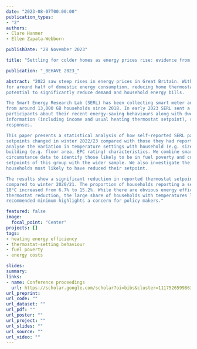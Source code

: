 ```yaml
---
date: "2023-08-07T00:00:00"
publication_types:
- "2"
authors:
- Clare Hanmer
- Ellen Zapata-Webborn

publishDate: "28 November 2023"

title: "Settling for colder homes as energy prices rise: evidence from 4200 households in Great Britain"

publication: "_BEHAVE 2023_"

abstract: "2022 saw steep rises in energy prices in Great Britain. With gas space heating responsible
for around half of domestic energy consumption, reducing home thermostat setpoints has the
potential to significantly reduce demand and household energy bills.

The Smart Energy Research Lab (SERL) has been collecting smart meter and contextual data
from around 13,000 GB households since 2018. In early 2023 SERL sent a survey to
participants about their recent energy-saving behaviours along with dwelling and household
information (including income and usual heating thermostat setpoint), receiving over 5,000
responses.

This paper presents a statistical analysis of how self-reported SERL participant temperature
setpoints changed in winter 2022/23 compared with those they had reported previously. We
analyse the variation in temperature settings with household (e.g. size, ages, income) and
building (e.g. floor area, EPC rating) characteristics. We combine smart meter and financial
circumstance data to identify those likely to be in fuel poverty and compare the thermostat
setpoints of this group with the wider sample. We also investigate the characteristics of the
households most likely to have reduced their setpoint.

The results show a significant reduction in reported thermostat setpoints in winter 2022/23
compared to winter 2020/21. The proportion of households reporting a setpoint lower than
18°C increased from 6.7% to 15.2%. While there are obvious energy efficiency benefits from
thermostat reduction, the large share of households with temperatures lower than the
recommended minimum highlights a concern for policy makers."

featured: false
image: 
  focal_point: "Center"
projects: []
tags: 
- heating energy efficiency
- thermostat-setting behaviour
- fuel poverty
- energy costs

slides: 
summary: 
links:
- name: Conference proceedings
  url: https://scholar.google.com/scholar?oi=bibs&cluster=11175265998637600124&btnI=1&hl=en
url_preprint: 
url_code: ""
url_dataset: ""
url_pdf: ""
url_poster: ""
url_project: ""
url_slides: ""
url_source: ""
url_video: ""
---
```


